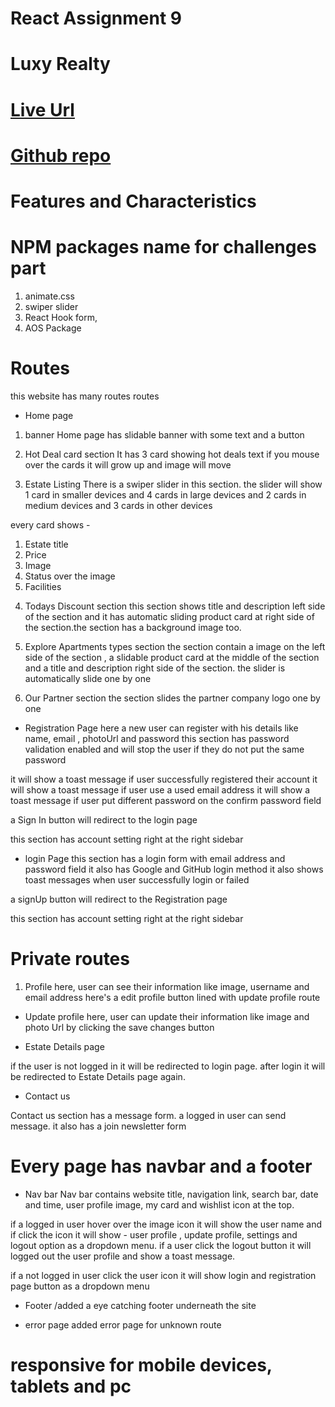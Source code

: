 # React Assignment 9


# Luxy Realty
# [Live Url](https://luxy-realty.web.app/)
# [Github repo](https://github.com/programming-hero-web-course-4/b9a9-real-estate-mk-munna)


# Features and Characteristics

# NPM packages name for challenges part
1. animate.css
2. swiper slider
3. React Hook form,
4. AOS Package

# Routes

this website has many routes routes
<!-- Home, register page, login page, -->

* Home page

1. banner
Home page has slidable banner with some text and a button

2. Hot Deal card section
It has 3 card showing hot deals text if you mouse over the cards it will grow up and image will move 

3. Estate Listing
There is a swiper slider in this section. the slider will show 1 card in smaller devices and 4 cards in large devices and 2 cards in medium devices and 3 cards in other devices

every card shows -
1) Estate title
2) Price
2) Image
4) Status over the image
5) Facilities

4. Todays Discount section 
this section shows title and description left side of the section and it has automatic sliding product card at right side of the section.the section has a background image too.

5. Explore Apartments types section
the section contain a image on the left side of the section , a slidable product card at the middle of the section and a title and description right side of the section.
the slider is automatically slide one by one

6. Our Partner section
the section slides the partner company logo one by one



* Registration Page
here a new user can register with his details like name, email , photoUrl and password
this section has password validation enabled and will stop the user if they do not put the same password

it will show a toast message if user successfully registered their account
it will show a toast message if user use a used email address
it will show a toast message if user put different password on the confirm password field

a Sign In button will redirect to the login page  

this section has account setting right at the right sidebar


* login Page
this section has a login form with email address and password field
it also has Google and GitHub login method 
it also shows toast messages when user successfully login or failed

a signUp button will redirect to the Registration page

this section has account setting right at the right sidebar

# Private routes

1. Profile 
here, user can see their information like image, username and email address
here's a edit profile button  lined with update profile route

* Update profile
here, user can update their information like image and photo Url by clicking the save changes button

* Estate Details page

if the user is not logged in it will be redirected to login page. after login it will be redirected to Estate Details page again.

* Contact us

Contact us section has a message form. a logged in user can send message. it also has a join newsletter form



# Every page has navbar and a footer
* Nav bar
Nav bar contains website title, navigation link, search bar, date and time, user profile image, my card and wishlist icon at the top.

if a logged in user hover over the image icon it will show the user name and if click the icon it will show - user profile , update profile, settings and logout option as a dropdown menu. if a user click the logout button it will logged out the user profile and show a toast message.

if a not logged in user click the user icon it will show login and registration page button as a dropdown menu

* Footer
/added a eye catching footer underneath the site

* error page
added error page for unknown route

# responsive for mobile devices, tablets and pc

<!--Note : Please wait until all the data has been loaded first time(if the content doesn't showing perfectly for mobile, tablets or pc, double click the toggle toolbar when you will check the responsiveness)-->
